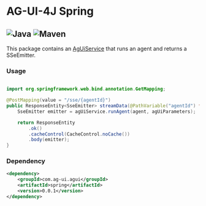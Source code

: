 # AG-UI-4J Spring

![Java](https://img.shields.io/badge/Java-17-orange?logo=openjdk&logoColor=white)
![Maven](https://img.shields.io/badge/Maven-0.0.1-C71A36?logo=apachemaven&logoColor=white)
---

This package contains an [AgUiService](./src/main/java/com/agui/server/spring/AgUiService.java) that runs an agent and returns a SSeEmitter.

### Usage

```java

import org.springframework.web.bind.annotation.GetMapping;

@PostMapping(value = "/sse/{agentId}")
public ResponseEntity<SseEmitter> streamData(@PathVariable("agentId") final String agentId, @RequestBody() final AgUiParameters agUiParameters) {
    SseEmitter emitter = agUiService.runAgent(agent, agUiParameters);

    return ResponseEntity
        .ok()
        .cacheControl(CacheControl.noCache())
        .body(emitter);
}
```

### Dependency

```xml
<dependency>
    <groupId>com.ag-ui.agui</groupId>
    <artifactId>spring</artifactId>
    <version>0.0.1</version>
</dependency>
```
